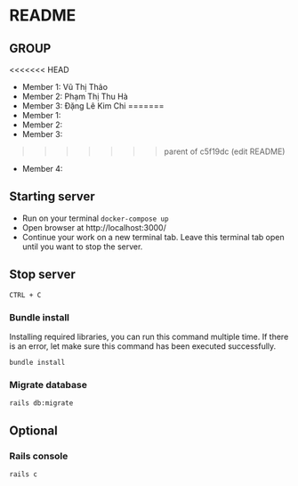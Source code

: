 # README

## GROUP <add-group-name>

<<<<<<< HEAD
- Member 1: Vũ Thị Thảo
- Member 2: Phạm Thị Thu Hà
- Member 3: Đặng Lê Kim Chi
=======
- Member 1: <add-name>
- Member 2: <add-name>
- Member 3: <add-name>
>>>>>>> parent of c5f19dc (edit README)
- Member 4: <add-name>

## Starting server

- Run on your terminal `docker-compose up`
- Open browser at http://localhost:3000/
- Continue your work on a new terminal tab. Leave this terminal tab open until you want to stop the server.

## Stop server

`CTRL + C`

### Bundle install
Installing required libraries, you can run this command multiple time. If there is an error, let make sure this command has been executed successfully.

`bundle install`

### Migrate database

`rails db:migrate`

## Optional

### Rails console

`rails c`
